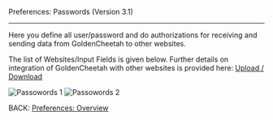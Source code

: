 Preferences: Passwords (Version 3.1)
***

Here you define all user/password and do authorizations for receiving and sending data from GoldenCheetah to other websites.

The list of Websites/Input Fields is given below. Further details on integration of GoldenCheetah with other websites is provided here: [Upload / Download](https://github.com/GoldenCheetah/GoldenCheetah/wiki/UG_Special-Topics_Upload_Download-to_from-external-web-sites)

![Passowords 1](https://raw.githubusercontent.com/GoldenCheetah/GoldenCheetah/master/doc/wiki/PreferencesPasswords_1.jpg)
![Passowords 2](https://raw.githubusercontent.com/GoldenCheetah/GoldenCheetah/master/doc/wiki/PreferencesPasswords_2.jpg)

BACK: [Preferences: Overview](https://github.com/GoldenCheetah/GoldenCheetah/wiki/UG_Preferences_Overview)


